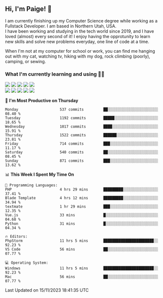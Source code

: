 ## Hi, I'm Paige! :vulcan_salute:

I am currently finishing up my Computer Science degree while working as a Fullstack Developer. I am based in Northern Utah, USA. \
I have been working and studying in the tech world since 2019, and I have loved (almost) every second of it! I enjoy having the opprotunity to learn new skills and solve new problems everyday, one line of code at a time.  

When I'm not at my computer for school or work, you can find me hanging out with my cat, watching tv, hiking with my dog, rock climbing (poorly), camping, or sewing.  

### What I'm currently learning and using :woman_technologist:
![](https://img.shields.io/badge/Laravel-FF2D20?style=for-the-badge&logo=laravel&logoColor=white) 
![](https://img.shields.io/badge/PHP-777BB4?style=for-the-badge&logo=php&logoColor=white)
![](https://img.shields.io/badge/Vue.js-35495E?style=for-the-badge&logo=vuedotjs&logoColor=4FC08D) 
![](https://img.shields.io/badge/MySQL-005C84?style=for-the-badge&logo=mysql&logoColor=white) 
![](https://img.shields.io/badge/Tailwind_CSS-38B2AC?style=for-the-badge&logo=tailwind-css&logoColor=white) \
![](https://img.shields.io/badge/Python-FFD43B?style=for-the-badge&logo=python&logoColor=blue)
![](https://img.shields.io/badge/Django-092E20?style=for-the-badge&logo=django&logoColor=green)
![](https://img.shields.io/badge/Kotlin-0095D5?&style=for-the-badge&logo=kotlin&logoColor=white)
![](https://img.shields.io/badge/Java-ED8B00?style=for-the-badge&logo=java&logoColor=white)
![](https://img.shields.io/badge/Haskell-5D4F85?style=for-the-badge&logo=haskell&logoColor=white) 

<!--START_SECTION:waka-->
📅 **I'm Most Productive on Thursday** 

```text
Monday                   537 commits         ██░░░░░░░░░░░░░░░░░░░░░░░   08.40 % 
Tuesday                  1192 commits        █████░░░░░░░░░░░░░░░░░░░░   18.65 % 
Wednesday                1017 commits        ████░░░░░░░░░░░░░░░░░░░░░   15.91 % 
Thursday                 1522 commits        ██████░░░░░░░░░░░░░░░░░░░   23.81 % 
Friday                   714 commits         ███░░░░░░░░░░░░░░░░░░░░░░   11.17 % 
Saturday                 540 commits         ██░░░░░░░░░░░░░░░░░░░░░░░   08.45 % 
Sunday                   871 commits         ███░░░░░░░░░░░░░░░░░░░░░░   13.62 % 
```


📊 **This Week I Spent My Time On** 

```text
💬 Programming Languages: 
PHP                      4 hrs 29 mins       █████████░░░░░░░░░░░░░░░░   37.41 % 
Blade Template           4 hrs 12 mins       █████████░░░░░░░░░░░░░░░░   34.94 % 
textmate                 1 hr 29 mins        ███░░░░░░░░░░░░░░░░░░░░░░   12.35 % 
Vue.js                   33 mins             █░░░░░░░░░░░░░░░░░░░░░░░░   04.68 % 
Python                   31 mins             █░░░░░░░░░░░░░░░░░░░░░░░░   04.34 % 

🔥 Editors: 
PhpStorm                 11 hrs 5 mins       ███████████████████████░░   92.23 % 
VS Code                  56 mins             ██░░░░░░░░░░░░░░░░░░░░░░░   07.77 % 

💻 Operating System: 
Windows                  11 hrs 5 mins       ███████████████████████░░   92.23 % 
Mac                      56 mins             ██░░░░░░░░░░░░░░░░░░░░░░░   07.77 % 
```


 Last Updated on 15/11/2023 18:41:35 UTC
<!--END_SECTION:waka-->
